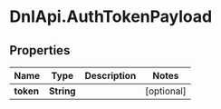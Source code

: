 # DnlApi.AuthTokenPayload

## Properties
Name | Type | Description | Notes
------------ | ------------- | ------------- | -------------
**token** | **String** |  | [optional] 


